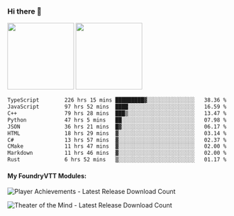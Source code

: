 ### Hi there 👋

<img height="150em" src="https://github-readme-stats.vercel.app/api?username=EddieDover&count_private=true&include_all_commits=true&show_icons=true&theme=dracula&hide_border=false&rank_icon=percentile"/>
<img height="150em" src="https://github-readme-stats.vercel.app/api/top-langs/?username=EddieDover&theme=dracula&hide_border=false&&layout=compact&langs_count=20" />

<!--START_SECTION:waka-->

```txt
TypeScript        226 hrs 15 mins █████████▓░░░░░░░░░░░░░░░   38.36 %
JavaScript        97 hrs 52 mins  ████░░░░░░░░░░░░░░░░░░░░░   16.59 %
C++               79 hrs 28 mins  ███▒░░░░░░░░░░░░░░░░░░░░░   13.47 %
Python            47 hrs 5 mins   ██░░░░░░░░░░░░░░░░░░░░░░░   07.98 %
JSON              36 hrs 21 mins  █▓░░░░░░░░░░░░░░░░░░░░░░░   06.17 %
HTML              18 hrs 29 mins  ▓░░░░░░░░░░░░░░░░░░░░░░░░   03.14 %
C#                13 hrs 57 mins  ▓░░░░░░░░░░░░░░░░░░░░░░░░   02.37 %
CMake             11 hrs 47 mins  ▓░░░░░░░░░░░░░░░░░░░░░░░░   02.00 %
Markdown          11 hrs 46 mins  ▓░░░░░░░░░░░░░░░░░░░░░░░░   02.00 %
Rust              6 hrs 52 mins   ▒░░░░░░░░░░░░░░░░░░░░░░░░   01.17 %
```

<!--END_SECTION:waka-->

#### My FoundryVTT Modules:

  ![Player Achievements - Latest Release Download Count](https://img.shields.io/badge/dynamic/json?label=Player%20Achievements%20-%20Downloads@latest&query=assets%5B1%5D.download_count&url=https%3A%2F%2Fapi.github.com%2Frepos%2FEddieDover%2Ffvtt-player-achievements%2Freleases%2Flatest)

  ![Theater of the Mind - Latest Release Download Count](https://img.shields.io/badge/dynamic/json?label=Theater%20Of%20The%20Mind%20-%20Downloads@latest&query=assets%5B1%5D.download_count&url=https%3A%2F%2Fapi.github.com%2Frepos%2FEddieDover%2Ftheater-of-the-mind%2Freleases%2Flatest)

<a rel="me" href="https://techhub.social/@EddieDover"></a>

